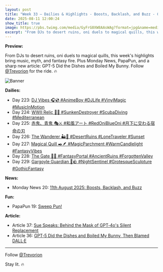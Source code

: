 ```yaml
---
layout: post
title: "Week 33 – Dailies & Highlights - Boosts, Backlash, and Buzz - GPT‑5 Did the Dishes and Boiled My Bunny, Then Blamed DALL·E - Sue Speaks: Behind the Mask of GPT‑4o's Silent Replacement"
date: 2025-08-11 12:00:24
show_title: true
image: https://pbs.twimg.com/media/GyFrG0XW8AAsWAg?format=jpg&name=medium
excerpt: "From DJs to desert ruins, oni duels to magical quills, this week's highlights bring music, myth, and fantasy fire. Plus Monday News, PapaPun, and a sharp new article: GPT-5 Did the Dishes and Boiled My Bunny. Follow @Trevorion."
---
```


**Preview:**  
  
From DJs to desert ruins, oni duels to magical quills, this week's highlights bring music, myth, and fantasy fire. Plus Monday News, PapaPun, and a sharp new article: GPT-5 Did the Dishes and Boiled My Bunny. Follow [@Trevorion](https://x.com/Trevorion) for the ride. 🔥

![Banner](https://pbs.twimg.com/media/GyFrG0XW8AAsWAg?format=jpg&name=medium)

**Dailies:**  
- Day 223: [DJ Vibes 🎧💿 #AnimeBoy #DJLife #VinylMagic #MusicInMotion](https://x.com/Trevorion/status/1954982811745624066)
- Day 224: [WWII Relic 🤿⚓ #SunkenDestroyer #ScubaDiving #Mediterranean](https://x.com/Trevorion/status/1955366324437410236)
- Day 225: [赤鬼、青鬼 🎭⚔️ #和風アート #RedOniBlueOni #月下に交わる宿命の刃](https://x.com/Trevorion/status/1955734078130675902)
- Day 226: [The Wanderer 🏜🏺️ #DesertRuins #LoneTraveler #Sunset](https://x.com/Trevorion/status/1956082418609197060)
- Day 227: [Magical Quill ✒️🪶 #MagicParchment #WarmCandlelight #FantasyVibes](https://x.com/Trevorion/status/1956476228992401497)
- Day 228: [The Gate 🔘🥬 #FantasyPortal #AncientRuins #ForgottenValley](https://x.com/Trevorion/status/1956824736597426344)
- Day 229: [Gargoyle Guardian 🦇🪨 #NightSentinel #GrotesqueSculpture #GothicFantasy](https://x.com/Trevorion/status/1957198924080435213)

**News:**  
- Monday News 20: [11th August 2025: Boosts, Backlash, and Buzz](https://x.com/Trevorion/status/1954961501858537939)

**Fun:**  
- PapaPun 19: [Sweep Pun!](https://x.com/Trevorion/status/1957194006468628854)

**Article:**  
- Article 37: [Sue Speaks: Behind the Mask of GPT‑4o's Silent Replacement](https://x.com/Trevorion/status/1957176108400435240)
- Article 36: [GPT‑5 Did the Dishes and Boiled My Bunny, Then Blamed DALL·E](https://x.com/Trevorion/status/1955807292042952932)

---
Follow [@Trevorion](https://x.com/Trevorion)

Stay lit. 🔥
